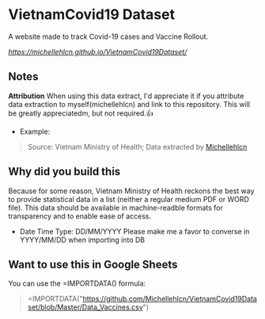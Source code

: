 # VietnamCovid19 Dataset

A website made to track Covid-19 cases and Vaccine Rollout.

*https://michellehlcn.github.io/VietnamCovid19Dataset/*

## Notes

**Attribution**
When using this data extract, I'd appreciate it if you attribute data extraction to myself(michellehlcn) and link to this repository. This will be greatly appreciatedm, but not required.:+1:
* Example:

>Source: Vietnam Ministry of Health; Data extracted by [Michellehlcn](https://github.com/Michellehlcn/VietnamCovid19Dataset)

**Why did you build this**
---
Because for some reason, Vietnam Ministry of Health reckons the best way to provide statistical data in a list (neither a regular medium PDF or WORD file). 
This data should be available in machine-readble formats for transparency and to enable ease of access.
* Date Time Type: DD/MM/YYYY Please make me a favor to converse in YYYY/MM/DD when importing into DB

**Want to use this in Google Sheets**
---
You can use the =IMPORTDATA() formula:
>=IMPORTDATA("https://github.com/Michellehlcn/VietnamCovid19Dataset/blob/Master/Data_Vaccines.csv")




